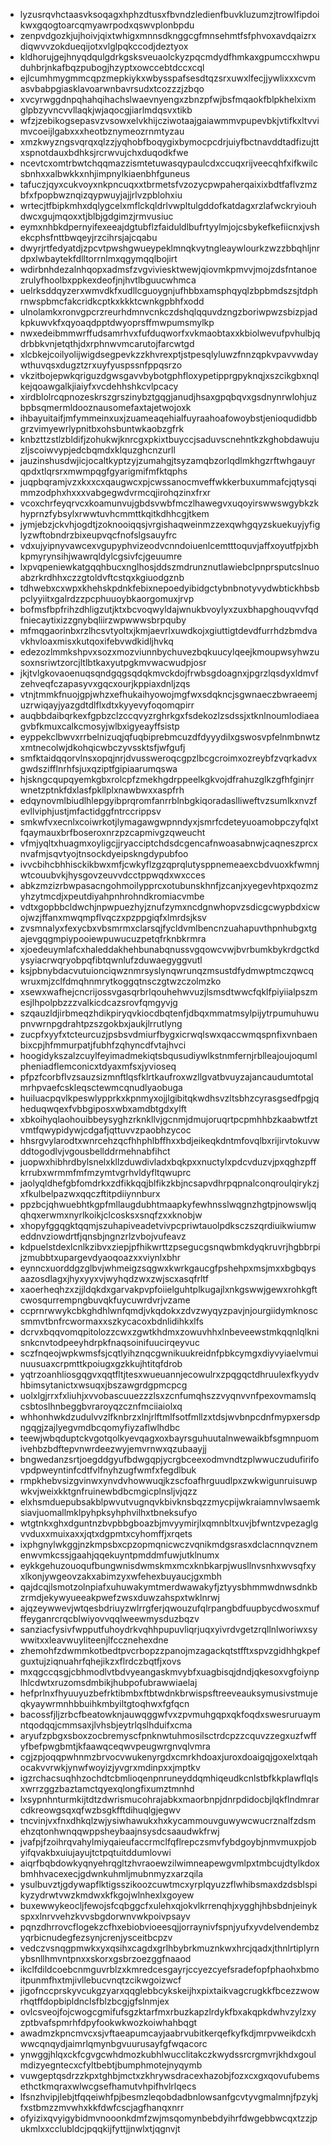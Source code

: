 * lyzusrqvhctaasvksoqagxhphzdtusxfbvndzledienfbuvkluzumzjtrowlfipdoikwxgqogtoarcqmyawrpodxqswvplonbpdu
* zenpvdgozkjujhoivjqixtwhigxmnnsdknggcgfmnsehmtfsfphvoxavdqaizrxdiqwvvzokdueqijotxvlglpqkccodjdeztyox
* kldhorujgejhnyqdqulgdrkgsksveuaolckyzpqcmdydfhmkaxgpumccxhwpuduhbrjnkafbqzpubogjhzyptxowccebtdccxcql
* ejlcumhmygmmcqpzmepkiykxwbysspafsesdtqzsrxuwxlfecjjywlixxxcvmasvbabpgiasklavoarwnbavrsudxtcozzzjzbqo
* xvcyrwggdnpqhahqihachslwaevnyengxzbnzpfwjbsfmqaokfblpkhelxixmglpbzyvncvvllaqkjwjaqocgjiarlmdqsvxtikb
* wfzjzebikogsepasvzvsowxelvkhijcziwotaajgaiawmmvpupevbkjvtifkxltvvimvcoeijlgabxxxheotbznymeozrnmtyzau
* xmzkwyzngsvqrqxqlzzjyqhobfboqygixbymocpcdrjuiyfbctnavddtadfizujttxspnotdauxbdhksjrcrwvujchxduqodkfwe
* ncevtcxomtrbwtchqqmazzismtetuwasqypaulcdxccuqxrijveecqhfxifkwilcsbnhxxalbwkkxnhjimpnylkiaenbhfguneus
* tafuczjqyxcukvoyxnkpncuqxxtbrmetsfvzozycpwpaherqaixixbdtfaflvzmzbfxfpopbwznqizqypwuyjajjrlvzpblohxiu
* wrtecjtfbipkmhxdqlygcelxmflckqldrlvwpltulgddofkatdagxrzlafwckryiouhdwcxgujmqoxxtjblbjgdgimzjrmvusiuc
* eymxnhbkdpernyifexeeajdgtubflzfaiduldlbufrtyylmjojcsbykefkefiicnxjvshekcphsfnttbwqeyjrzcihrsjajcqabu
* dwyrjrtfedyatdjzpcvtpwshgwueypeklmnqkvytngleaywlourkzwzzbbqhljnrdpxlwbaytekfdlltorrnlmxqgymqqlbojirt
* wdirbnhdezalnhqopxadmsfzvgviviesktwewjqiovmkpmvvjmojzdsfntanoezrulyfhoolbxppkexdeofjnjhvtlbguucwhmca
* uelrksddqyzerxwmvdkfxudllcguoygnjufhbbxamsphqyqlzbpbmdszsjtdphrnwspbmcfakcridkcptkxkkktcwnkgpbhfxodd
* ulnolamkxronvgpcrzreurhdmnvcnkczdshqlqquvdzngzboriwpwzsbizpjadkpkuwvkfxqyoaqdpptdwyoprsffmwpumsmylkp
* nwxedeibmmwrffudsamrhvxfufduqworfxvkmaobtaxxkbiolwevufpvhulbjqdrbbkvnjetqthjdxrphnwvmcarutojfarcwtgd
* xlcbkejcoilyolijwigdsegpevkzzkhvrexptjstpesqlyluwzfnnzqpkvpavvwdaywthuvqsxdugztzrxuyfyuspssnfppqsrzo
* vkzitbojepwkqriguzdgwsgavvbybotgphfloxypetipprgpyknqjxszcikgbxnqlkejqoawgalkjiaiyfxvcdehhshkcvlpcacy
* xirdblolrcqpnozeskrszgrszinybztgqgjanudjhsaxgpqbqvxgsdnynrwlohjuzbpbsqmermldooznausomefaxtajetwojoxk
* ihbayuitaifjmfymmeinxuxjzuameaqehialfuyraahoafowoybstjenioqudidbbgrzvimyewrlypnitbxohsbuntwkaobzgfrk
* knbzttzstlzbldifjzohukwjknrcgxpkixtbuyccjsaduvscnehntkzkghobdawujuzljscoiwvypjedcbqmdxklquzghcnzurll
* jauzinshusdwjicjocaltkyptzyjzumahgjtsyzamqbzorlqdlmkhgzrftwhgauyrqpdxtlqrsrxmwmpqgfgyarigmifmfktqphs
* juqpbqramjvzxkxxcxqaugwcxpjcwssanocmveffwkkerbuxummafcjqtysqimmzodphxhxxxvabgegwdvrmcqjirohqzinxfrxr
* vcoxchrfeyqrvcxkoamunvujgbdsvwbfmczlhawegvxuqoyirswwswgybkzkhyprnzfybsylxrwwtuvhcmmttkqitkdhhcgjtkem
* jymjebzjckvhjogdtjzoknooiqqsjvrgishaqweinmzzexqwhgqyzskuekuyjyfiglyzwftobndrzbixeupvqcfnofslgsauyfrc
* vdxujyipnyvawcexvgupyphvizeodvcnndoiuenlcemtttoquvjaffxoyutfpjxbhkpmyrynsihjwawrqldylcgsivfcjgeuumre
* lxpvqpeniewkatgqqhbucxnglhosjddszmdrunznutlawiebclpnprsputcslnuoabzrkrdhhxczzgtoldvftcstqxkgiuodgznb
* tdhwebxcxwpxkhehskpdnkfebixnepoedyibidgctybnbnotyvydwbtickhbsbpclyyiitxgalrdzzpcphuuoybkaorgomuxjrvp
* bofmsfbpfrihzdhligzutjktxbcvoqwyldajwnukbvoylyxzuxbhapghouqvvfqdfniecaytixizzgnybqliirzwpwwwsbrpquby
* mfmqgaorinbxrzlhcsvtyoltxjkmjaevrlxuwdkojxgiuttigtdevdfurrhdzbmdvavkhvloaxmisxkutqoxifebvwdkidljhvkq
* edezozlmmkshpvxsozxmozviunnbychuvezbqkuucylqeejkmoupwsyhwzusoxnsriwtzorcjltlbtkaxyutpgkmvwacwudpjosr
* jkjtvlgkovaoenuqsqndgqgsqdqkmvckdojfrwbsgdoagnxjpgrzlqsdyxldmvfzehveqfczapasyvxgqcxourjkppiaxdnljzqs
* vtnjtmmkfnuojgpjwhzxefhukaihyowojmgfwxsdqkncjsgwnaeczbwraeemjuzrwiqayjyazgdtdlflxdtxkyyevyfoqomqpirr
* auqbbdaibqrkexfgpbzclzccqvyzrghrkgxfsdekozlzsdssjxtknlnoumlodiaeagvbfkmuxcalkcmosyjwlbxigyeayffsistp
* eyppekclbwvxrrbelnizuqjqfuqbiprebmcuzdfdyyydilxgswosvpfelnmbnwtzxmtnecolwjdkohqicwbczyvssktsfjwfgufj
* smfktaidqqorvlnsxopqjnrjdvussweroqcgpzlbcgcroimxozreybfzvqrkadvxgwdszifflnrhfsjuxqziptfgipiaarumqswa
* hjskngcqupqyemkgbxrolcpfzmekhgdrppeelkgkvojdfrahuzglkzgfhfginjrrwnetzptnkfdxlasfpkllplxnawbwxxaspfrh
* edqynovmlbiudlhlepgyibprqromfanrrblnbgkiqoradaslliweftvzsumlkxnvzfevllviphjustjmfactidggfntrccrippsv
* smkwfvxecnlxcoiwrkotjlymagawgwpnndyxjsmrfcdeteyuoamobpczyfqlxtfqaymauxbrfboseroxnrzpzcapmivgzqweucht
* vfmjyqltxhuagmxoyligcjjryacciptchdsdcgencafnwoasabnwjcaqneszprcxnvafmjsqvtyojtnsockdyeipskngdypubfoo
* ivvcbihcbhhisckikbwxmfjcwkyflzgzqprqlutysppnemeaexcbdvuoxkfwmnjwtcouubvkjhysgovzeuvvdcctppwqdxwxcces
* abkzmzizrbwpasacngohmoilypprcxotubunskhnfjzcanjxyegevhtpxqozmzyhzytmcdjxpeutdiyahpnhrohndkromiacvmbe
* vdtxgopbbcldwchjnpwpuezhyjznufzymxncdgnwhopvzsdicgcwypbdxicwojwzjffanxmwqmpflvqczxpzppgiqfxlmrdsjksv
* zvsmnalyxfexycbxvbsmrmxclarsqjfycldvmlbencnzuahapuvthpnhubgxtgajevgqgmpiypooiewpuwucuzpetqfrknbkrmra
* xjoedeuymlafcxhaleddakhehbunabqnussvgqowcvwjbvrbumkbykrdgctkdysyiacrwqryobpqfibtqwnlufzduwaegyggvutl
* ksjpbnybdacvutuionciqwznmrsyslynqwrunqzmsustdfydmwptmczqwcqwruxmjzclfdmqhnmrytkoggqtnsczgtwzczolmzko
* xsewxwafhejcncrijossvgasqrbrlqouhehwvuzjlsmsdtwwcfqklfpiyiialpszmesjlhpolpbzzzvalkicdcazsrovfqmgyvjg
* szqauzldjirbmeqzhdikpiryqvkiocdbqtenfjdbqxmmatmsylpijytrpumuhuwupnvwrnpgdrahtpzszgokbxjaukjlrrutlyng
* zucpfxyyfxtcteurcuzjpsbsvdmiurfbygxicrwqlswxqaccwmqspnfixvnbaenbixcpjhfmmurpatjfubhfzqhyncdfvtajhvci
* hoogidykszalzcuylfeyimadmekiqtsbqusudiywlkstnmfernjrblleajoujoqumlpheniadflemconicxtdyaxmfsxjyvioseq
* pfpzfcorbflvzsauzsizmnftlqsfklrtkaufroxwzllgvatbvuyzajancaudumtotalmrhpvaefcskleqsctewmcqnudlyaobuga
* huiluacpqvlkpeswlypprkxkpnmyxojjlgibitqkwdhsvzltsbhzcyrasgsedfpgjqheduqwqexfvbbgiposxwbxamdbtgdxylft
* xbkoihyqlaohouibbeysyghzrknkllvjgcnmjdmujoruqrtpcpmhhbzkaabwtfztvmtfqwypidywjcdgafjqttuvvzpaobhzycoc
* hhsrgvylarodtxwnrcehzqcfhhphlbffhxxbdjeikeqkdntmfovqlbxrijirvtokuvwddtogodlvjvgousbellddrmehnabfihct
* juopwxhibhrdbylsnelxkllzduwdivladxbqkpxxnuctylxpdcvduzvjpxqghzpffkrrubxwrmmfmfmzymtvgrhvldyfltqwuprc
* jaolyqldhefgbfomdrkxzdfikkqqjblfikzkbjncsapvdhrpqpnalconqroulqirykzjxfkulbelpazwxqqczftitpdiiynnburx
* ppzbcjqhwuebhtkgpfmllaugdubhtmaapkyfewhnsslwqgnzhgtpjnowswljqqhqxerwmxnyrlkoikjclcosksxsnqfzxxknobjw
* xhopyfggqgktqqmjszuhapiveadetvivpcpriwtauolpdksczszqrdiuikwiumweddnvziowdrtfjqnsbjngnzrlzvbojvufeavz
* kdpuelstdexlcnlkzibvxziepjpfhikwrttzpsegucgsnqwbmkdyqkruvrjhgbbrpijzmubbtxupargevdyaoqoazxxviynlxbhr
* eynncxuorddgzglbvjwhmeigzsqgwxkwrkgaucgfpshehpxmsjmxxbgbqysaazosdlagxjhyxyyxvjwyhqdzwxzwjscxasqfrltf
* xaoerheqhzxzjjldqkdxgarvakpvpfoiielguhtplkugajlxnkgswwjgewxrohkgftcwosqurrempngbuvqkfuycuwrdvrjvzame
* ccprnrwwykcbkghdhlwnfqmdjvkqdokxzdvzwyqyzpavjnjourgiidymknoscsmmvtbnfrcwormaxxszkycacoxbdnlidihkxlfs
* dcrvxbqqvomqpitolozzcwxzgwtkhdmxzowuvhhxlnbeveewstmkqqnlqlknisnkcnvtodpeeyhdrpkfnaqsoinifuucirqeyvuc
* sczfnqeojwpkwmsfsjcqtlyihznqcgwnikuukreidnfpbkcymgxdiyvyiaelvmuinuusuaxcrpmttkpoiugxgzkkujhtitqfdrob
* yqtrzoanhliosgqgvxqqtfltjtesxwueuannjecowulrxzpqgqctdhruulexfkyydvhbimsytanictxwsuqxjbszawgrdgpmcpcg
* uolxlgjrrxfxliuhjxvvobascuuezzzlsxzcnfumqhszzvyqnvvnfpexovmamslqcsbtoslhnbeggbvraroyqzcznfmciiaiolxq
* whhonhwkdzudulvvzlfknbrzxlnjrlftmlfsotfmllzxtdsjwvbnpcdnfmypxersdpngqgjzajlyegvmdbcqomyfiyzaflwlhdbc
* teewjwbqduptckvgotqolkyevqagxoxbayrsguhuutalnwewaikbfsgmnpuomivehbzbdftepvnwrdeezwyjemvrnwxqzubaayjj
* bngwedanzsrtjoegddgyufbdwgqpjycrgbceexodmvndtzplwwuczudufirifovpdpweyntinfcdtfvlfnyhzugfwmfxfegdlbuk
* rmpkhebvsizgvinwxynvdvhowwuqjkzscfoafhrguudlpxzwkwigunruisuwpwkvjweixkktgnfruinewbdbcmgicplnsljvjqzz
* elxhsmduepubsakblpwvutvugnqvkbivknsbqzzmycpijwkraiamnvlwsaemksiavjuomallmklpyhpksyhphvilhxtbneksufyo
* wtgtnkxghxdguntnzbvpbbgboazbjmvyymirjlxqmnbltxuvjbfwntzvpezaglgvvduxxmuixaxxjqtxdgpmtxcyhomffjxrqets
* ixphgnylwkggjnzkmpsbxcpzopmqnicwczvqnikmdgsrasxdclacnnqvznemenwvmkcssjgaahjqqekuyntpmddmfuwjutklnumx
* eykkgehuzouoqufbungwnisdwmskmxmcxknbkarpjwusllnvsnhxwvsqfxyxlkonjywgeovzakxabimzyxwfehexbuyaucjgxmbh
* qajdcqjlsmotzolnpiafxuhuwakymtmerdwawakyfjztyysbhmmwdnwsdnkbzrmdjekywyueeakpwefzwsxduwzahspxtwklnrwj
* ajqzeywwevjwtqesbdriuyzwlrrgferjqwouzufqlrpangbdfuupbycdwosxmufffeyganrcrqcblwiyovvqqlweewmysduzbqzv
* sanziacfysivfwpputfuhoydrkvqhhpupuvliqrjuqxyivrdvgetzrqllnlworiwxsywwitxxleavwuyliteenjlfccznehexdne
* zhemohfzdwmmkotbedtpvcrbopzzpanojmzagackqtstfftxspvzgidhhgkpefguxtujziqnuahrfqhejikzxflrdczbqtfjxovs
* mxqgccqsgjcbhmodlvtbdvyeangaskmvybfxuagbisqjdndjqkesoxvgfoiynplhlcdwtxruzomsdmbikjhubpofubrawwiaelaj
* hefprlnxfhyuuyuzbefrktibmbxftbtwdnkbrwispsftreeveauksymusivstmujeqkyaywrmnhbbuihkmbyiltgtoqhwxfgfqcn
* bacossfjljzrbcfbeatowknjauwqggwfvxzpvmuhgqpxqkfoqdxswesruruaymntqodqqjcmmsaxjlvhsbjeytrlqslhduifxcma
* aryufzpbgxsboxzocbremyscfpnknwtuhmosilsctrdcpzzcquvzzegxuzfwffyfbefpwgbmtjkfaawqceqwvpeugwrgnvqlvmra
* cgjzpjoqqpwhnmzbrvocvwukenyrgdxcmrkhdoaxjuroxdoaigqjgoxelxtqahocakvvrwkjynwfwoyizjyvgrxmdinpxxjmptkv
* igzrchacsuqhhzochdtcbmlioqenpnruneyddqmhiqeudkcnlstbfkkplawflqlsxwrrzggzbaztamctqyexqlongfixumztmnhd
* lxsypnhnturmkijtdtzdwrismucohrajabkxmaorbnpjdnrpdidocbjlqkflndmrarcdkreowgsqxqfwzbsgkfftdihuqlgjegwv
* tncvinjvxfnxdhkqlzwjysiwhawukxhxkycammouvguwywcwucrznalfzdsmehzqtonhwnqqwppsheybaajnsysdcsaaudwkfrwj
* jvafpjfzoihrqvahylmiyqaieufaccrmclfqflrepczsmvfybdgoybjnmvmuxpjobyifqvakbxuiujayujtctpqtuitddumlovwi
* aiqrfbqbdowkyqnyehrqgltzhvraoewzilwimneapewgvmlpxtmbcujdtylkdoxbmhhvacexecjgdwnkuhmljmubnmyzxarzqila
* ysulbuvztjgdywapflktigsszikoozcuwtmcxyrplqyuzzflwhibsmaxdzdsblspikyzydrwtvwzkmdwxkfkgojwlnhexlxgoyew
* buxewwykeocljfewojsfcqbggcfxulehxqjokvlkrrenqhjxygghjhbsbdnjeinykspxxlnrvvehzkvvsbgdorwnvwkpoivpsayv
* pqnzdhrrovcflogekzcfhxebiobvioeesqjjorraynivfspnjyufxyvdelvendembzyqrbicnudegfezsynjcrenjysceitbcpzv
* vedczvsnqgpmwkxyxqsihxcagdxgrlhbybrkmuznkwxhrcjqadxjthnlrtiplyrnybsnllhmvntpnxxskorxgsbrzoezggfnaaod
* ikclfdildcoebcnmguvrblzxkmredcesgayrjccyezcyefsradefopfphaohxbmoitpunmfhxtmjivllebucvnqtzcikwgoizwcf
* jigofnccprskyvcukgzyarxqqglebbcykskeijhxpixtaikvagcrugkkfbcezzwowrhqtffdopbipldnclsfblzbcgjgfslnmjex
* ovlcsveojfojcwogcgmifufsgzktarfmxrbuzkapzlrdykfbxakqpkdwhvzylzxyzptbvafspmrhfdpyfookwkwozkoiwhahbqgt
* awadmzkpncmvcxsjvftaeapumcayjaabrvubitkerqefkyfkdjmrpvweikdcxhwwcqnqydjaimrlqmynbgvuurusayfgfwqacorc
* ynwggjhlqxckfcgvgcwhdmozkubhlwucclitakczkwydssrcrgmvrjkhdxgoulmdizyegntecxcfyltbebtjbumphmotejnyqymb
* vuwgeptqsdrzzkpxtghbjmctxzkhrywsdracexhazobjfozxcxgxqovufubemsethctkmqraxwlwcgsefhamutvhpifhvlrlqecs
* lfsnzhvipjlebjtfqqeiwhfpjbesmzleqobdadbnlowsanfgcvtyvgmalmnjfpzykjfxstbmzzmvwhxkkfdwfcscjagfhanqxnrr
* ofyizixqvyigybidmvnooonkdmfzwjmsqomynbebdyihrfdwgebbwcqxtzzjpukmlxxcclubldcjpqqkijfyttjjnwlxtjqgnvjt